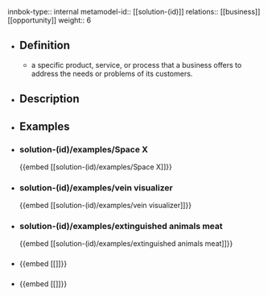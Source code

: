 innbok-type:: internal
metamodel-id:: [[solution-(id)]]
relations:: [[business]] [[opportunity]]
weight:: 6

- ## Definition
  - a specific product, service, or process that a business offers to address the needs or problems of its customers.
- ## Description
- ## Examples
- ### solution-(id)/examples/Space X
  {{embed [[solution-(id)/examples/Space X]]}}
- ### solution-(id)/examples/vein visualizer
  {{embed [[solution-(id)/examples/vein visualizer]]}}
- ### solution-(id)/examples/extinguished animals meat
  {{embed [[solution-(id)/examples/extinguished animals meat]]}}
- ### 
  {{embed [[]]}}
- ### 
  {{embed [[]]}}


